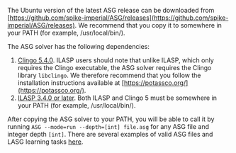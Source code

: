 The Ubuntu version of the latest ASG release can be downloaded from
[https://github.com/spike-imperial/ASG/releases](https://github.com/spike-imperial/ASG/releases).
We recommend that you copy it to somewhere in your PATH (for example,
/usr/local/bin/).

The ASG solver has the following dependencies:

1. [Clingo 5.4.0](https://github.com/potassco/clingo/releases). ILASP
   users should note that unlike ILASP, which only requires the Clingo
   executable, the ASG solver requires the Clingo library `libclingo`.
   We therefore recommend that you follow the installation instructions
   available at [https://potassco.org/](https://potassco.org/).
2. [ILASP 3.4.0 or later](http://www.ilasp.com). Both ILASP and Clingo 5
   must be somewhere in your PATH (for example, /usr/local/bin/).

After copying the ASG solver to your PATH, you will be able to call it
by running `ASG --mode=run --depth=[int] file.asg` for any ASG file and
integer depth `[int]`. There are several examples of valid ASG files and
LASG learning tasks
[here](https://github.com/spike-imperial/ASG/tree/master/data/).
